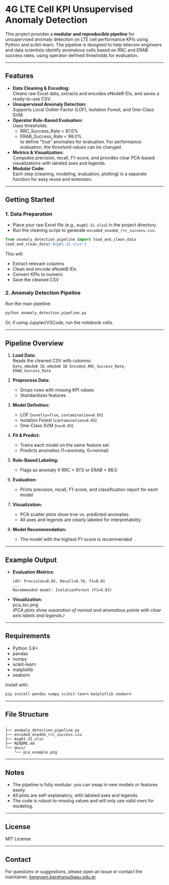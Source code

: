 # 4G LTE Cell KPI Unsupervised Anomaly Detection

This project provides a **modular and reproducible pipeline** for unsupervised anomaly detection on LTE cell performance KPIs using Python and scikit-learn. The pipeline is designed to help telecom engineers and data scientists identify anomalous cells based on RRC and ERAB success rates, using operator-defined thresholds for evaluation.

---

## Features

- **Data Cleaning & Encoding:**  
  Cleans raw Excel data, extracts and encodes eNodeB IDs, and saves a ready-to-use CSV.
- **Unsupervised Anomaly Detection:**  
  Supports Local Outlier Factor (LOF), Isolation Forest, and One-Class SVM.
- **Operator Rule-Based Evaluation:**  
  Uses thresholds:  
  - RRC_Success_Rate < 97.0%  
  - ERAB_Success_Rate < 98.0%  
  to define "true" anomalies for evaluation.
  For performance evaluation, the threshold values can be changed.
- **Metrics & Visualization:**  
  Computes precision, recall, F1-score, and provides clear PCA-based visualizations with labeled axes and legends.
- **Modular Code:**  
  Each step (cleaning, modeling, evaluation, plotting) is a separate function for easy reuse and extension.

---

## Getting Started

### 1. Data Preparation

- Place your raw Excel file (e.g., `Aug01-31.xlsx`) in the project directory.
- Run the cleaning script to generate `encoded_enodeb_rrc_success.csv`:

```python
from anomaly_detection_pipeline import load_and_clean_data
load_and_clean_data('Aug01-31.xlsx')
```

This will:
- Extract relevant columns
- Clean and encode eNodeB IDs
- Convert KPIs to numeric
- Save the cleaned CSV

### 2. Anomaly Detection Pipeline

Run the main pipeline:

```python
python anomaly_detection_pipeline.py
```

Or, if using Jupyter/VSCode, run the notebook cells.

---

## Pipeline Overview

1. **Load Data:**  
   Reads the cleaned CSV with columns:  
   `Date`, `eNodeB ID`, `eNodeB ID Encoded`, `RRC_Success_Rate`, `ERAB_Success_Rate`

2. **Preprocess Data:**  
   - Drops rows with missing KPI values
   - Standardizes features

3. **Model Definition:**  
   - LOF (`novelty=True`, `contamination=0.05`)
   - Isolation Forest (`contamination=0.05`)
   - One-Class SVM (`nu=0.05`)

4. **Fit & Predict:**  
   - Trains each model on the same feature set
   - Predicts anomalies (1=anomaly, 0=normal)

5. **Rule-Based Labeling:**  
   - Flags as anomaly if RRC < 97.0 or ERAB < 98.0

6. **Evaluation:**  
   - Prints precision, recall, F1-score, and classification report for each model

7. **Visualization:**  
   - PCA scatter plots show true vs. predicted anomalies  
   - All axes and legends are clearly labeled for interpretability

8. **Model Recommendation:**  
   - The model with the highest F1-score is recommended

---

## Example Output

- **Evaluation Metrics:**  
  ```
  LOF: Precision=0.85, Recall=0.78, F1=0.81
  ...
  Recommended model: IsolationForest (F1=0.83)
  ```

- **Visualization:**  
  pca_loc.png  
  *(PCA plots show separation of normal and anomalous points with clear axis labels and legends.)*

---

## Requirements

- Python 3.8+
- pandas
- numpy
- scikit-learn
- matplotlib
- seaborn

Install with:

```bash
pip install pandas numpy scikit-learn matplotlib seaborn
```

---

## File Structure

```
.
├── anomaly_detection_pipeline.py
├── encoded_enodeb_rrc_success.csv
├── Aug01-31.xlsx
├── README.md
└── docs/
    └── pca_example.png
```

---

## Notes

- The pipeline is fully modular: you can swap in new models or features easily.
- All plots are self-explanatory, with labeled axes and legends.
- The code is robust to missing values and will only use valid rows for modeling.

---

## License

MIT License

---

## Contact

For questions or suggestions, please open an issue or contact the maintainer, beneyam.berehanu@aau.edu.et
